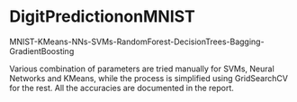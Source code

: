 # DigitPredictiononMNIST
MNIST-KMeans-NNs-SVMs-RandomForest-DecisionTrees-Bagging-GradientBoosting

Various combination of parameters are tried manually for SVMs, Neural Networks and KMeans, while the process is simplified using GridSearchCV for the rest.
All the accuracies are documented in the report.
